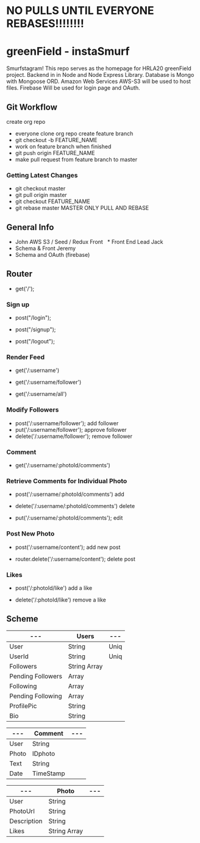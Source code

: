 # NO PULLS UNTIL EVERYONE REBASES!!!!!!!! #
# greenField - instaSmurf #

Smurfstagram!
This repo serves as the homepage for HRLA20 greenField project. Backend in in Node and Node Express Library. Database is Mongo with Mongoose ORD. Amazon Web Services AWS-S3 will be used to host files. Firebase Will be used for login page and OAuth.


## Git Workflow ## 
create org repo
* everyone clone org repo
create feature branch
* git checkout -b FEATURE_NAME
* work on feature branch
when finished
* git push origin FEATURE_NAME
* make pull request from feature branch to master
 
### Getting Latest Changes ###
*  git checkout master
*  git pull origin master
*  git checkout FEATURE_NAME
*  git rebase master
MASTER ONLY PULL AND REBASE

## General Info ##

   * John AWS S3 / Seed / Redux Front
   * Front End Lead Jack
   * Schema & Front Jeremy
   * Schema and OAuth (firebase)

## Router ##

* get('/');

### Sign up ###

*  post("/login");

*  post("/signup");

*  post("/logout");

### Render Feed ###

*  get('/:username')

*  get('/:username/follower')

*  get('/:username/all')

### Modify Followers ###

*  post('/:username/follower');  add follower
*  put('/:username/follower');  approve follower
*  delete('/:username/follower'); remove follower

### Comment ### 

*  get('/:username/:photoId/comments')

### Retrieve Comments for Individual Photo ###

*  post('/:username/:photoId/comments') add

*  delete('/:username/:photoId/comments') delete

*  put('/:username/:photoId/comments'); edit


### Post New Photo ###

*  post('/:username/content'); add new post

*  router.delete('/:username/content'); delete post

### Likes ###

*  post('/:photoId/like') add a like

*  delete('/:photoId/like') remove a like

## Scheme ##

---        | Users        | ---
---        | ---          | ---
User       |String        | Uniq
UserId     |String        | Uniq
Followers  |String Array         | 
Pending Followers  |Array         | 
Following  |Array         | 
Pending Following  |Array       
ProfilePic |String        | 
Bio        |String        |

---        | Comment      | ---
---        | ---          | ---
User       |String        | 
Photo      |IDphoto       | 
Text       |String        | 
Date       |TimeStamp     | 

---        | Photo        | ---
---        | ---          | ---
User       |String        | 
PhotoUrl   |String        | 
Description|String        | 
Likes      |String Array  | 

